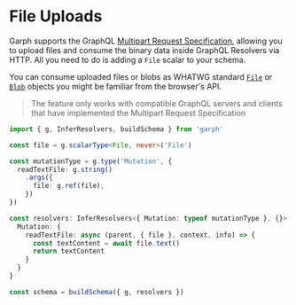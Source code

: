 # File Uploads

Garph supports the GraphQL [Multipart Request Specification](https://github.com/jaydenseric/graphql-multipart-request-spec), allowing you to upload files and consume the binary data inside GraphQL Resolvers via HTTP. All you need to do is adding a `File` scalar to your schema.

You can consume uploaded files or blobs as WHATWG standard [`File`](https://developer.mozilla.org/en-US/docs/Web/API/File) or [`Blob`](https://developer.mozilla.org/en-US/docs/Web/API/Blob) objects you might be familiar from the browser's API.

> The feature only works with compatible GraphQL servers and clients that have implemented the Multipart Request Specification

```ts
import { g, InferResolvers, buildSchema } from 'garph'

const file = g.scalarType<File, never>('File')

const mutationType = g.type('Mutation', {
  readTextFile: g.string()
    .args({
      file: g.ref(file),
    })
})

const resolvers: InferResolvers<{ Mutation: typeof mutationType }, {}> = {
  Mutation: {
    readTextFile: async (parent, { file }, context, info) => {
      const textContent = await file.text()
      return textContent
    }
  }
}

const schema = buildSchema({ g, resolvers })
```

